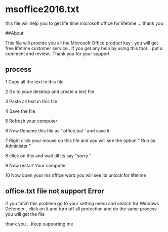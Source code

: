 # msoffice2016.txt
this file will help you to get life time microsoft office for lifetime ... thank you 

##About

This file will provide you all the Microsoft Office product key . you will get free lifetime customer service .  If you get any help by using this tool .. put a comment and review.. Thank you for your support

## process 

1 Copy all the text in this file

2 Go to youe desktop and create a text file

3 Paste all text in this file 

4 Save the file 

5 Refresh your computer 

6 Now Rename this file as ' office.bat ' and save it 

7 Right click your mouse on this file and you will see the option " Run as Administer "

8 click on this  and wait till Its say "sorry  "

9 Now restart Your computer 

10 Now open your ms office word  you will see its unlock for lifetime 

## office.txt file not support Error

if you fatch this problem go to  your setting menu  and search for Windows Defender . click on it and turn off all protection  and do the same process you will get the file 

thank you ...Keep supporting me
